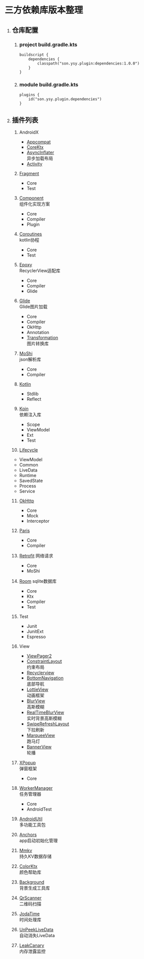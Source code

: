 # 三方依赖库版本整理

1. ## 仓库配置
   
   1. ### project build.gradle.kts
   
        ```
        buildscript {
            dependencies {
                classpath("son.ysy.plugin:dependencies:1.0.0")
            }
        }
        ```

   2. ### module build.gradle.kts

        ```
        plugins {
            id("son.ysy.plugin.dependencies")
        }
        ```
2. ## 插件列表
   1. AndroidX
      - [Appcompat](https://developer.android.com/jetpack/androidx/releases/appcompat)  
      - [CoreKtx](https://developer.android.com/jetpack/androidx/releases/core)
      - [AsyncInflater](https://developer.android.com/jetpack/androidx/releases/asynclayoutinflater)  
        异步加载布局
      - [Activity](https://developer.android.com/jetpack/androidx/releases/activity)

   2. [Fragment](https://developer.android.com/jetpack/androidx/releases/fragment)
      - Core
      - Test 

   3. [Component](https://github.com/xiaojinzi123/Component)  
        组件化实现方案

      - Core
      - Compiler
      - Plugin

   4. [Coroutines](https://github.com/Kotlin/kotlinx.coroutines)  
        kotlin协程

      - Core
      - Test

   5. [Epoxy](https://github.com/airbnb/epoxy)  
        RecyclerView适配库

      - Core
      - Compiler
      - Glide

   6. [Glide](https://github.com/bumptech/glide)  
        Glide图片加载

      - Core
      - Compiler
      - OkHttp
      - Annotation
      - [Transformation](https://github.com/wasabeef/glide-transformations)  
            图片转换库

   7. [MoShi](https://github.com/square/moshi)  
        json解析库

      - Core
      - Compiler

   8. [Kotlin](https://github.com/JetBrains/kotlin)
      - Stdlib
      - Reflect

   9. [Koin](https://github.com/InsertKoinIO/koin)  
        依赖注入库

      - Scope
      - ViewModel
      - Ext
      - Test

   10. [Lifecycle](https://developer.android.com/jetpack/androidx/releases/lifecycle)
      - ViewModel
      - Common
      - LiveData
      - Runtime
      - SavedState
      - Process
      - Service

   11. [OkHttp](https://github.com/square/okhttp)
       - Core
       - Mock
       - Interceptor

   12. [Paris](https://github.com/airbnb/paris)
       - Core
       - Compiler

   13. [Retrofit](https://github.com/square/retrofit)
        网络请求

       - Core
       - MoShi

   14. [Room](https://developer.android.com/jetpack/androidx/releases/room)
        sqlite数据库

       - Core
       - Ktx
       - Compiler
       - Test

   15. Test
       - Junit
       - JunitExt
       - Espresso

   16. View
       - [ViewPager2](https://developer.android.com/jetpack/androidx/releases/viewpager2)
       - [ConstraintLayout](https://developer.android.com/jetpack/androidx/releases/constraintlayout)  
            约束布局
       - [Recyclerview](https://developer.android.com/jetpack/androidx/releases/recyclerview)
       - [BottomNavigation](https://github.com/Ashok-Varma/BottomNavigation)  
            底部导航
       - [LottieView](https://github.com/airbnb/lottie-android)  
            动画框架
       - [BlurView](https://github.com/HokoFly/HokoBlur)  
            高斯模糊
       - [RealTimeBlurView](https://github.com/mmin18/RealtimeBlurView)  
            实时背景高斯模糊
       - [SwipeRefreshLayout](https://developer.android.com/jetpack/androidx/releases/swiperefreshlayout)  
          下拉刷新
       - [MarqueeView](https://github.com/sunfusheng/MarqueeView)  
          跑马灯
       - [BannerView](https://github.com/youth5201314/banner)  
          轮播

   17. [XPopup](https://github.com/li-xiaojun/XPopup)  
          弹窗框架
       - Core

   18. [WorkerManager](https://developer.android.com/jetpack/androidx/releases/work)  
          任务管理器
       - Core
       - AndroidTest

   19. [AndroidUtil](https://github.com/Blankj/AndroidUtilCode)  
          多功能工具包

   20. [Anchors](https://github.com/YummyLau/Anchors/blob/master/README-zh.md)  
          app启动初始化管理
    
   21. [Mmkv](https://github.com/Tencent/MMKV/blob/master/readme_cn.md)  
          持久KV数据存储

   22. [ColorKtx](https://github.com/JorgeCastilloPrz/AndroidColorX)  
          颜色帮助库
    
   23. [Background](https://github.com/JavaNoober/BackgroundLibrary)  
          背景生成工具库
    
   24. [QrScanner](https://github.com/jenly1314/ZXingLite)  
          二维码扫描

   25. [JodaTime](https://github.com/JodaOrg/joda-time)  
          时间处理库
   
   26. [UnPeekLiveData](https://github.com/KunMinX/UnPeek-LiveData)  
          自动消失LiveData

   27. [LeakCanary](https://square.github.io/leakcanary/getting_started/)  
          内存泄露监控
